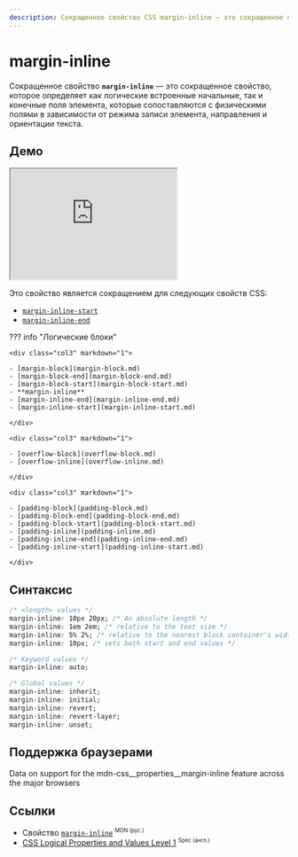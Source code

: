 ```yaml
---
description: Сокращенное свойство CSS margin-inline — это сокращенное свойство, которое определяет как логические встроенные начальные, так и конечные поля элемента, которые сопоставляются с физическими полями в зависимости от режима записи элемента, направления и ориентации текста.
---
```


# margin-inline

Сокращенное свойство **`margin-inline`** — это сокращенное свойство, которое определяет как логические встроенные начальные, так и конечные поля элемента, которые сопоставляются с физическими полями в зависимости от режима записи элемента, направления и ориентации текста.

## Демо

<iframe class="interactive is-default-height" height="200" src="https://interactive-examples.mdn.mozilla.net/pages/css/margin-inline.html" title="MDN Web Docs Interactive Example" loading="lazy" data-readystate="complete"></iframe>

Это свойство является сокращением для следующих свойств CSS:

- [`margin-inline-start`](margin-inline-start.md)
- [`margin-inline-end`](margin-inline-end.md)

??? info "Логические блоки"

    <div class="col3" markdown="1">

    - [margin-block](margin-block.md)
    - [margin-block-end](margin-block-end.md)
    - [margin-block-start](margin-block-start.md)
    - **margin-inline**
    - [margin-inline-end](margin-inline-end.md)
    - [margin-inline-start](margin-inline-start.md)

    </div>

    <div class="col3" markdown="1">

    - [overflow-block](overflow-block.md)
    - [overflow-inline](overflow-inline.md)

    </div>

    <div class="col3" markdown="1">

    - [padding-block](padding-block.md)
    - [padding-block-end](padding-block-end.md)
    - [padding-block-start](padding-block-start.md)
    - [padding-inline](padding-inline.md)
    - [padding-inline-end](padding-inline-end.md)
    - [padding-inline-start](padding-inline-start.md)

    </div>

## Синтаксис

```css
/* <length> values */
margin-inline: 10px 20px; /* An absolute length */
margin-inline: 1em 2em; /* relative to the text size */
margin-inline: 5% 2%; /* relative to the nearest block container's width */
margin-inline: 10px; /* sets both start and end values */

/* Keyword values */
margin-inline: auto;

/* Global values */
margin-inline: inherit;
margin-inline: initial;
margin-inline: revert;
margin-inline: revert-layer;
margin-inline: unset;
```

## Поддержка браузерами

<p class="ciu_embed" data-feature="mdn-css__properties__margin-inline" data-periods="future_1,current,past_1,past_2" data-accessible-colours="false">
<p>Data on support for the mdn-css__properties__margin-inline feature across the major browsers</p>
</p>

## Ссылки

- Свойство [`margin-inline`](https://developer.mozilla.org/ru/docs/Web/CSS/margin-inline) <sup><small>MDN (рус.)</small></sup>
- [CSS Logical Properties and Values Level 1](https://w3c.github.io/csswg-drafts/css-logical/#propdef-margin-inline) <sup><small>Spec (англ.)</small></sup>
